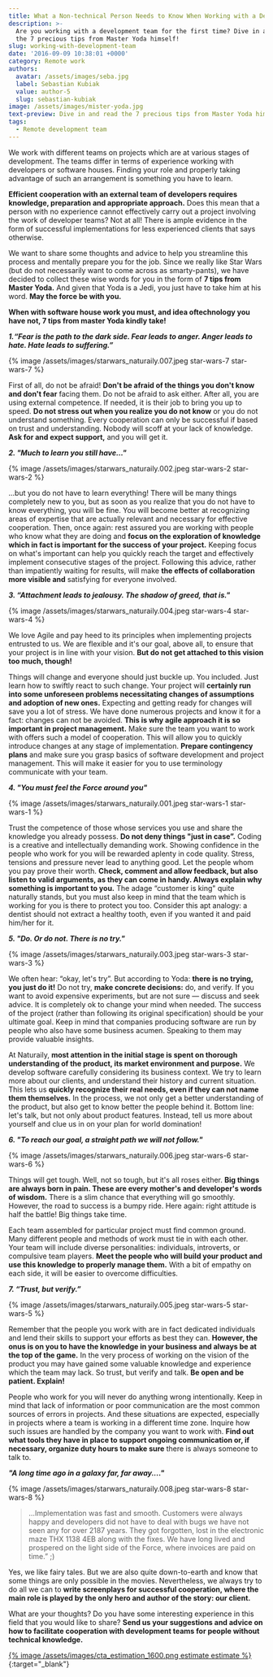 ```yaml
---
title: What a Non-technical Person Needs to Know When Working with a Development Team
description: >-
  Are you working with a development team for the first time? Dive in and read
  the 7 precious tips from Master Yoda himself!
slug: working-with-development-team
date: '2016-09-09 10:38:01 +0000'
category: Remote work
authors:
  avatar: /assets/images/seba.jpg
  label: Sebastian Kubiak
  value: author-5
  slug: sebastian-kubiak
image: /assets/images/mister-yoda.jpg
text-preview: Dive in and read the 7 precious tips from Master Yoda himself!
tags:
  - Remote development team
---
```



We work with different teams on projects which are at various stages of development. The teams differ in terms of experience working with developers or software houses. Finding your role and properly taking advantage of such an arrangement is something you have to learn.

**Efficient cooperation with an external team of developers requires knowledge, preparation and appropriate approach.** Does this mean that a person with no experience cannot effectively carry out a project involving the work of developer teams? Not at all! There is ample evidence in the form of successful implementations for less experienced clients that says otherwise.

We want to share some thoughts and advice to help you streamline this process and mentally prepare you for the job. Since we really like Star Wars (but do not necessarily want to come across as smarty-pants), we have decided to collect these wise words for you in the form of **7 tips from Master Yoda.** And given that Yoda is a Jedi, you just have to take him at his word. **May the force be with you.**

**When with software house work you must, and idea of ​​technology you have not, 7 tips from master Yoda kindly take!**

**_1.“Fear is the path to the dark side. Fear leads to anger. Anger leads to hate. Hate leads to suffering.”_**

  {% image /assets/images/starwars_naturaily.007.jpeg star-wars-7 star-wars-7 %}

  First of all, do not be afraid! **Don't be afraid of the things you don't know and don't fear** facing them. Do not be afraid to ask either. After all, you are using external competence. If needed, it is their job to bring you up to speed. **Do not stress out when you realize you do not know** or you do not understand something. Every cooperation can only be successful if based on trust and understanding. Nobody will scoff at your lack of knowledge. **Ask for and expect support,** and you will get it.

**_2. "Much to learn you still have…"_**

  {% image /assets/images/starwars_naturaily.002.jpeg star-wars-2 star-wars-2 %}

  ...but you do not have to learn everything!
  There will be many things completely new to you, but as soon as you realize that you do not have to know everything, you will be fine. You will become better at recognizing areas of expertise that are actually relevant and necessary for effective cooperation. Then, once again: rest assured you are working with people who know what they are doing and **focus on the exploration of knowledge which in fact is important for the success of your project.** Keeping focus on what's important can help you quickly reach the target and effectively implement consecutive stages of the project. Following this advice, rather than impatiently waiting for results, will make **the effects of collaboration more visible and** satisfying for everyone involved.

**_3. “Attachment leads to jealousy. The shadow of greed, that is."_**

  {% image /assets/images/starwars_naturaily.004.jpeg star-wars-4 star-wars-4 %}

  We love Agile and pay heed to its principles when implementing projects entrusted to us. We are flexible and it's our goal, above all, to ensure that your project is in line with your vision. **But do not get attached to this vision too much, though!**

  Things will change and everyone should just buckle up. You included. Just learn how to swiftly react to such change. Your project will **certainly run into some unforeseen problems necessitating changes of assumptions and adoption of new ones.** Expecting and getting ready for changes will save you a lot of stress. We have done numerous projects and know it for a fact: changes can not be avoided. **This is why agile approach it is so important in ​​project management.** Make sure the team you want to work with offers such a model of cooperation. This will allow you to quickly introduce changes at any stage of implementation. **Prepare contingency plans** and make sure you grasp basics of software development and project management. This will make it easier for you to use terminology communicate with your team.

**_4. "You must feel the Force around you"_**

  {% image /assets/images/starwars_naturaily.001.jpeg star-wars-1 star-wars-1 %}

  Trust the competence of those whose services you use and share the knowledge you already possess. **Do not deny things "just in case”.** Coding is a creative and intellectually demanding work. Showing confidence in the people who work for you will be rewarded aplenty in code quality. Stress, tensions and pressure never lead to anything good. Let the people whom you pay prove their worth. **Check, comment and allow feedback, but also listen to valid arguments, as they can come in handy. Always explain why something is important to you.** The adage “customer is king" quite naturally stands, but you must also keep in mind that the team which is working for you is there to protect you too. Consider this apt analogy: a dentist should not extract a healthy tooth, even if you wanted it and paid him/her for it.

**_5. "Do. Or do not. There is no try."_**

  {% image /assets/images/starwars_naturaily.003.jpeg star-wars-3 star-wars-3 %}

  We often hear: “okay, let's try”. But according to Yoda: **there is no trying, you just do it!** Do not try, **make concrete decisions:** do, and verify. If you want to avoid expensive experiments, but are not sure — discuss and seek advice. It is completely ok to change your mind when needed. The success of the project (rather than following its original specification) should be your ultimate goal. Keep in mind that companies producing software are run by people who also have some business acumen. Speaking to them may provide valuable insights.

  At Naturaily, **most attention in the initial stage is spent on thorough understanding of the product, its market environment and purpose.** We develop software carefully considering its business context. We try to learn more about our clients, and understand their history and current situation. This lets us **quickly recognize their real needs, even if they can not name them themselves.** In the process, we not only get a better understanding of the product, but also get to know better the people behind it. Bottom line: let's talk, but not only about product features. Instead, tell us more about yourself and clue us in on your plan for world domination!

**_6. "To reach our goal, a straight path we will not follow."_**

  {% image /assets/images/starwars_naturaily.006.jpeg star-wars-6 star-wars-6 %}

  Things will get tough. Well, not so tough, but it's all roses either. **Big things are always born in pain. These are every mother's and developer's words of wisdom.** There is a slim chance that everything will go smoothly. However, the road to success is a bumpy ride. Here again: right attitude is half the battle! Big things take time.

  Each team assembled for particular project must find common ground. Many different people and methods of work must tie in with each other. Your team will include diverse personalities: individuals, introverts, or compulsive team players. **Meet the people who will build your product and use this knowledge to properly manage them.** With a bit of empathy on each side, it will be easier to overcome difficulties.

**_7. “Trust, but verify.”_**

  {% image /assets/images/starwars_naturaily.005.jpeg star-wars-5 star-wars-5 %}

  Remember that the people you work with are in fact dedicated individuals and lend their skills to support your efforts as best they can. **However, the onus is on you to have the knowledge in your business and always be at the top of the game.** In the very process of working on the vision of the product you may have gained some valuable knowledge and experience which the team may lack. So trust, but verify and talk. **Be open and be patient. Explain!**

  People who work for you will never do anything wrong intentionally. Keep in mind that lack of information or poor communication are the most common sources of errors in projects. And these situations are expected, especially in projects where a team is working in a different time zone. Inquire how such issues are handled by the company you want to work with. **Find out what tools they have in place to support ongoing communication or, if necessary, organize duty hours to make sure** there is always someone to talk to.

**_"A long time ago in a galaxy far, far away...."_**

{% image /assets/images/starwars_naturaily.008.jpeg star-wars-8 star-wars-8 %}

> ...Implementation was fast and smooth. Customers were always happy and developers did not have to deal with bugs we have not seen any for over 2187 years. They got forgotten, lost in the electronic maze THX 1138 4EB along with the fixes. We have long lived and prospered on the light side of the Force, where invoices are paid on time.” ;)

Yes, we like fairy tales. But we are also quite down-to-earth and know that some things are only possible in the movies. Nevertheless, we always try to do all we can to **write screenplays for successful cooperation, where the main role is played by the only hero and author of the story: our client.**

What are your thoughts? Do you have some interesting experience in this field that you would like to share? **Send us your suggestions and advice on how to facilitate cooperation with development teams for people without technical knowledge.**

[{% image /assets/images/cta_estimation_1600.png estimate estimate %}](https://naturaily.com/get-an-estimate){:target="_blank"}
